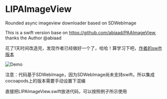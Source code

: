 # LIPAImageView
Rounded async imageview downloader based on SDWebImage

This is a swift version base on https://github.com/abiaad/PAAImageView, thanks the Author @abiaad

花了1天时间改造完，发现作者已经做好一个了，哈哈！算学习下吧，[作者的swift版本][0]

![Demo](https://github.com/liyoro/LIPAImageView/blob/master/LIPAImageView.gif "Demo Screenshot")


注意：代码基于SDWebImage，因为SDWebImage尚未支持swift，所以集成cocoapods上的版本需要手动设置下混编

直接把LIPAImageView.swift放进代码，可以按照例子所示使用


[0]:https://github.com/abiaad/PASImageView